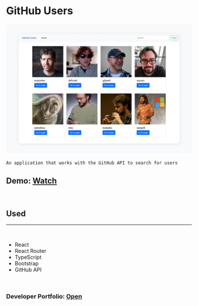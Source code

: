 # GitHub Users

![GitHub Users](./src/App/githubImg.png "GitHub Users")

```
An application that works with the GitHub API to search for users
```

## Demo: [Watch](https://www.google.com)

<br>

## Used
---
<br>

- React
- React Router
- TypeScript
- Bootstrap
- GitHub API

<br>

### Developer Portfolio: [Open](https://illia-tasminskyi.vercel.app/)
